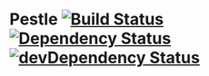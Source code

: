 # Pestle [![Build Status](http://img.shields.io/travis/framini/pestle/master.svg?style=flat)](https://travis-ci.org/framini/pestle) [![Dependency Status](https://david-dm.org/framini/pestle.svg)](https://david-dm.org/framini/pestle) [![devDependency Status](https://david-dm.org/framini/pestle/dev-status.svg)](https://david-dm.org/framini/pestle#info=devDependencies)
